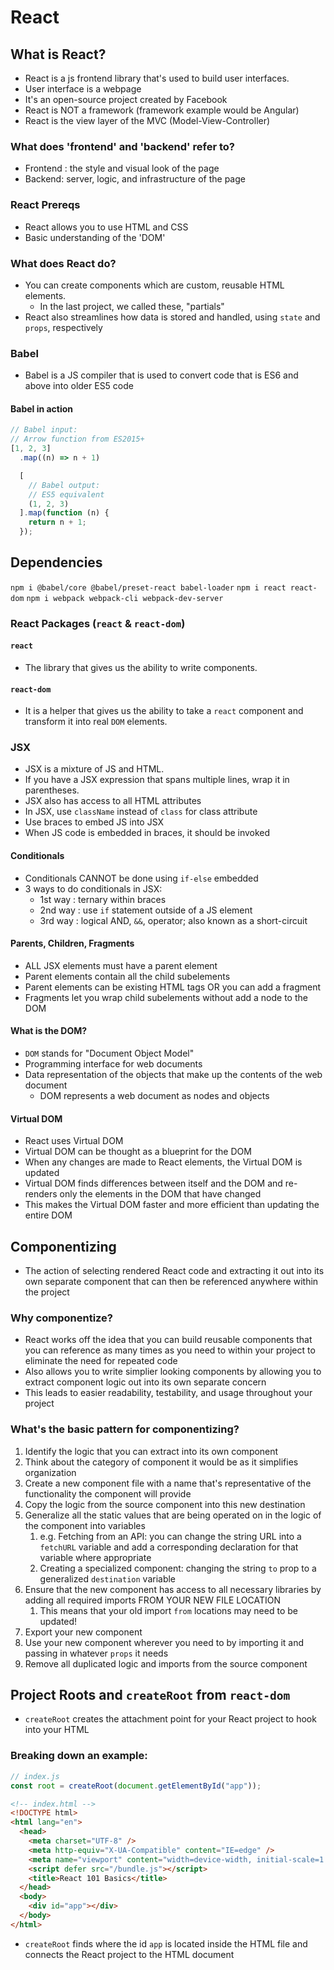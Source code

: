 # React

## What is React?

- React is a js frontend library that's used to build user interfaces.
- User interface is a webpage
- It's an open-source project created by Facebook
- React is NOT a framework (framework example would be Angular)
- React is the view layer of the MVC (Model-View-Controller)

### What does 'frontend' and 'backend' refer to?

- Frontend : the style and visual look of the page
- Backend: server, logic, and infrastructure of the page

### React Prereqs

- React allows you to use HTML and CSS
- Basic understanding of the 'DOM'

### What does React do?

- You can create components which are custom, reusable HTML elements.
  - In the last project, we called these, "partials"
- React also streamlines how data is stored and handled, using `state` and `props`, respectively

### Babel

- Babel is a JS compiler that is used to convert code that is ES6 and above into older ES5 code

#### Babel in action

```js
// Babel input:
// Arrow function from ES2015+
[1, 2, 3]
  .map((n) => n + 1)

  [
    // Babel output:
    // ES5 equivalent
    (1, 2, 3)
  ].map(function (n) {
    return n + 1;
  });
```

## Dependencies

`npm i @babel/core @babel/preset-react babel-loader`
`npm i react react-dom`
`npm i webpack webpack-cli webpack-dev-server`

### React Packages (`react` & `react-dom`)

#### `react`

- The library that gives us the ability to write components.

#### `react-dom`

- It is a helper that gives us the ability to take a `react` component and transform it into real `DOM` elements.

### JSX

- JSX is a mixture of JS and HTML.
- If you have a JSX expression that spans multiple lines, wrap it in parentheses.
- JSX also has access to all HTML attributes
- In JSX, use `className` instead of `class` for class attribute
- Use braces to embed JS into JSX
- When JS code is embedded in braces, it should be invoked

#### Conditionals

- Conditionals CANNOT be done using `if-else` embedded
- 3 ways to do conditionals in JSX:
  - 1st way : ternary within braces
  - 2nd way : use `if` statement outside of a JS element
  - 3rd way : logical AND, `&&`, operator; also known as a short-circuit

#### Parents, Children, Fragments

- ALL JSX elements must have a parent element
- Parent elements contain all the child subelements
- Parent elements can be existing HTML tags OR you can add a fragment
- Fragments let you wrap child subelements without add a node to the DOM

#### What is the DOM?

- `DOM` stands for "Document Object Model"
- Programming interface for web documents
- Data representation of the objects that make up the contents of the web document
  - DOM represents a web document as nodes and objects

#### Virtual DOM

- React uses Virtual DOM
- Virtual DOM can be thought as a blueprint for the DOM
- When any changes are made to React elements, the Virtual DOM is updated
- Virtual DOM finds differences between itself and the DOM and re-renders only the elements in the DOM that have changed
- This makes the Virtual DOM faster and more efficient than updating the entire DOM

## Componentizing

- The action of selecting rendered React code and extracting it out into its own separate component that can then be referenced anywhere within the project

### Why componentize?

- React works off the idea that you can build reusable components that you can reference as many times as you need to within your project to eliminate the need for repeated code
- Also allows you to write simplier looking components by allowing you to extract component logic out into its own separate concern
- This leads to easier readability, testability, and usage throughout your project

### What's the basic pattern for componentizing?

1. Identify the logic that you can extract into its own component
2. Think about the category of component it would be as it simplifies organization
3. Create a new component file with a name that's representative of the functionality the component will provide
4. Copy the logic from the source component into this new destination
5. Generalize all the static values that are being operated on in the logic of the component into variables
   1. e.g. Fetching from an API: you can change the string URL into a `fetchURL` variable and add a corresponding declaration for that variable where appropriate
   2. Creating a specialized <Link> component: changing the string `to` prop to a generalized `destination` variable
6. Ensure that the new component has access to all necessary libraries by adding all required imports FROM YOUR NEW FILE LOCATION
   1. This means that your old import `from` locations may need to be updated!
7. Export your new component
8. Use your new component wherever you need to by importing it and passing in whatever `props` it needs
9. Remove all duplicated logic and imports from the source component

## Project Roots and `createRoot` from `react-dom`

- `createRoot` creates the attachment point for your React project to hook into your HTML

### Breaking down an example:

```js
// index.js
const root = createRoot(document.getElementById("app"));
```

```html
<!-- index.html -->
<!DOCTYPE html>
<html lang="en">
  <head>
    <meta charset="UTF-8" />
    <meta http-equiv="X-UA-Compatible" content="IE=edge" />
    <meta name="viewport" content="width=device-width, initial-scale=1.0" />
    <script defer src="/bundle.js"></script>
    <title>React 101 Basics</title>
  </head>
  <body>
    <div id="app"></div>
  </body>
</html>
```

- `createRoot` finds where the id `app` is located inside the HTML file and connects the React project to the HTML document
